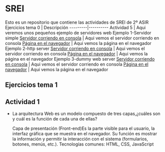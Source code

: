 # SREI
Esto es un repositorio que contiene las actividades de SREI de 2º ASIR
Ejercicios tema 0 | Descripción
---------|----------
Actividad 5 | Aqui veremos unos pequeños ejemplo de servidores web
Ejemplo 1-Servidor simple
[Servidor corriendo en consola](Captura_eje1.png) | Aqui vemos el servidor corriendo en consola
[Página en el navegador](ejemplo_1_1.png) | Aqui vemos la página en el navegador 
Ejemplo 2-http server
[Servidor corriendo en consola](ejemplo_2_2.png) | Aqui vemos el servidor corriendo en consola 
[Página en el navegador](ejemplo_2.png) | Aqui vemos la página en el navegador 
Ejemplo 3-dummy web server
[Servidor corriendo en consola](3_1.png) | Aqui vemos el servidor corriendo en consola 
[Página en el navegador](3.png) | Aqui vemos la página en el navegador 

## Ejercicios tema 1
## Actividad 1
- La arquitectura Web es un modelo compuesto de tres capas,¿cuáles son y cuál es  la función de cada una de ellas?

  Capa de presentación (Front-end)Es la parte visible para el usuario, la interfaz gráfica que se muestra en el navegador. Su función es mostrar la información y permitir la interacción con el sistema (formularios, botones, menús, etc.). Tecnologías comunes: HTML, CSS, JavaScript 
